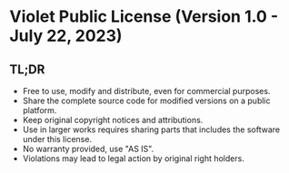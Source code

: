 # Violet Public License (Version 1.0 - July 22, 2023)

## TL;DR

- Free to use, modify and distribute, even for commercial purposes.
- Share the complete source code for modified versions on a public platform.
- Keep original copyright notices and attributions.
- Use in larger works requires sharing parts that includes the software under this license.
- No warranty provided, use "AS IS".
- Violations may lead to legal action by original right holders.
